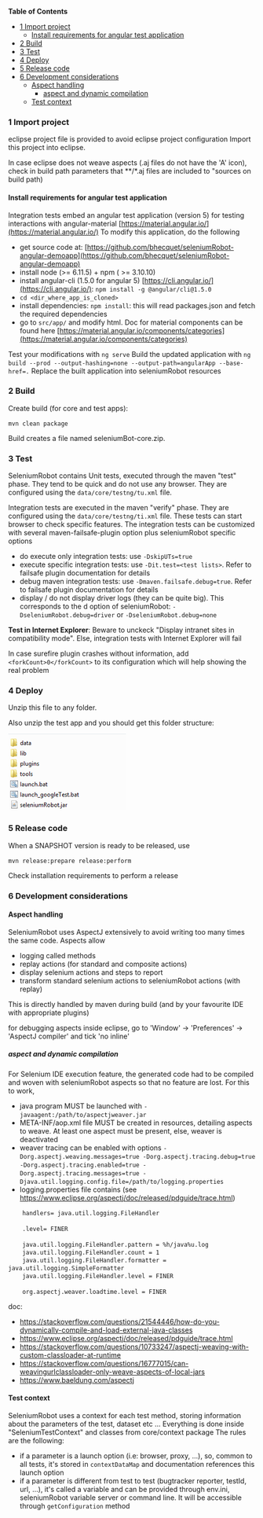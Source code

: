 <!-- START doctoc generated TOC please keep comment here to allow auto update -->
<!-- DON'T EDIT THIS SECTION, INSTEAD RE-RUN doctoc TO UPDATE -->
**Table of Contents**

- [1 Import project](#1-import-project)
  - [Install requirements for angular test application](#install-requirements-for-angular-test-application)
- [2 Build](#2-build)
- [3 Test](#3-test)
- [4 Deploy](#4-deploy)
- [5 Release code](#5-release-code)
- [6 Development considerations](#6-development-considerations)
  - [Aspect handling](#aspect-handling)
    - [aspect and dynamic compilation](#aspect-and-dynamic-compilation)
  - [Test context](#test-context)

<!-- END doctoc generated TOC please keep comment here to allow auto update -->

### 1 Import project ###
eclipse project file is provided to avoid eclipse project configuration
Import this project into eclipse.

In case eclipse does not weave aspects (.aj files do not have the 'A' icon), check in build path parameters that **/*.aj files are included to "sources on build path)

#### Install requirements for angular test application ####

Integration tests embed an angular test application (version 5) for testing interactions with angular-material [https://material.angular.io/](https://material.angular.io/)
To modify this application, do the following

- get source code at: [https://github.com/bhecquet/seleniumRobot-angular-demoapp](https://github.com/bhecquet/seleniumRobot-angular-demoapp)
- install node (>= 6.11.5) + npm ( >= 3.10.10)
- install angular-cli (1.5.0 for angular 5) [https://cli.angular.io/](https://cli.angular.io/): `npm install -g @angular/cli@1.5.0`
- `cd <dir_where_app_is_cloned>`
- install dependencies: `npm install`: this will read packages.json and fetch the required dependencies
- go to `src/app/` and modify html. Doc for material components can be found here [https://material.angular.io/components/categories](https://material.angular.io/components/categories)

Test your modifications with `ng serve`
Build the updated application with `ng build --prod --output-hashing=none --output-path=angularApp --base-href=.`
Replace the built application into seleniumRobot resources


### 2 Build ###
Create build (for core and test apps):

	mvn clean package

Build creates a file named seleniumBot-core.zip. 

### 3 Test ###
SeleniumRobot contains Unit tests, executed through the maven "test" phase. They tend to be quick and do not use any browser. They are configured using the `data/core/testng/tu.xml` file.

Integration tests are executed in the maven "verify" phase. They are configured using the `data/core/testng/ti.xml` file. These tests can start browser to check specific features.
The integration tests can be customized with several maven-failsafe-plugin option plus seleniumRobot specific options

- do execute only integration tests: use `-DskipUTs=true`
- execute specific integration tests: use `-Dit.test=<test lists>`. Refer to failsafe plugin documentation for details
- debug maven integration tests: use `-Dmaven.failsafe.debug=true`. Refer to failsafe plugin documentation for details
- display / do not display driver logs (they can be quite big). This corresponds to the d option of seleniumRobot: `-DseleniumRobot.debug=driver` or `-DseleniumRobot.debug=none`

**Test in Internet Explorer**: Beware to unckeck "Display intranet sites in compatibility mode". Else, integration tests with Internet Explorer will fail

In case surefire plugin crashes without information, add `<forkCount>0</forkCount>` to its configuration which will help showing the real problem

### 4 Deploy ###
Unzip this file to any folder.

Also unzip the test app and you should get this folder structure:

![](images/folder_structure.png)

### 5 Release code ###
When a SNAPSHOT version is ready to be released, use

    mvn release:prepare release:perform

Check installation requirements to perform a release

### 6 Development considerations ###

#### Aspect handling ####

SeleniumRobot uses AspectJ extensively to avoid writing too many times the same code. Aspects allow
- logging called methods
- replay actions (for standard and composite actions)
- display selenium actions and steps to report
- transform standard selenium actions to seleniumRobot actions (with replay)

This is directly handled by maven during build (and by your favourite IDE with appropriate plugins)

for debugging aspects inside eclipse, go to 'Window' -> 'Preferences' -> 'AspectJ compiler' and tick 'no inline'

##### aspect and dynamic compilation #####

For Selenium IDE execution feature, the generated code had to be compiled and woven with seleniumRobot aspects so that no feature are lost. For this to work, 
- java program MUST be launched with `-javaagent:/path/to/aspectjweaver.jar`
- META-INF/aop.xml file MUST be created in resources, detailing aspects to weave. At least one aspect must be present, else, weaver is deactivated 
- weaver tracing can be enabled with options `-Dorg.aspectj.weaving.messages=true -Dorg.aspectj.tracing.debug=true -Dorg.aspectj.tracing.enabled=true -Dorg.aspectj.tracing.messages=true -Djava.util.logging.config.file=/path/to/logging.properties`
- logging.properties file contains (see https://www.eclipse.org/aspectj/doc/released/pdguide/trace.html)

```properties
	handlers= java.util.logging.FileHandler

	.level= FINER
	
	java.util.logging.FileHandler.pattern = %h/java%u.log
	java.util.logging.FileHandler.count = 1
	java.util.logging.FileHandler.formatter = java.util.logging.SimpleFormatter
	java.util.logging.FileHandler.level = FINER
	
	org.aspectj.weaver.loadtime.level = FINER
```

doc: 
- https://stackoverflow.com/questions/21544446/how-do-you-dynamically-compile-and-load-external-java-classes
- https://www.eclipse.org/aspectj/doc/released/pdguide/trace.html
- https://stackoverflow.com/questions/10733247/aspectj-weaving-with-custom-classloader-at-runtime
- https://stackoverflow.com/questions/16777015/can-weavingurlclassloader-only-weave-aspects-of-local-jars
- https://www.baeldung.com/aspectj

#### Test context ####

SeleniumRobot uses a context for each test method, storing information about the parameters of the test, dataset etc ...
Everything is done inside "SeleniumTestContext" and classes from core/context package
The rules are the following:
- if a parameter is a launch option (i.e: browser, proxy, ...), so, common to all tests, it's stored in `contextDataMap` and documentation references this launch option
- if a parameter is different from test to test (bugtracker reporter, testId, url, ...), it's called a variable and can be provided through env.ini, seleniumRobot variable server or command line. It will be accessible through `getConfiguration` method